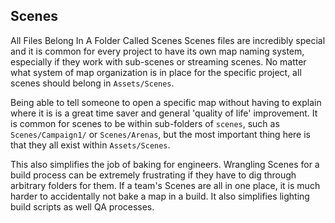 ## Scenes

All Files Belong In A Folder Called Scenes
Scenes files are incredibly special and it is common for every project to have its own map naming system, especially if they work with sub-scenes or streaming scenes. No matter what system of map organization is in place for the specific project, all scenes should belong in `Assets/Scenes`.

Being able to tell someone to open a specific map without having to explain where it is is a great time saver and general 'quality of life' improvement. It is common for scenes to be within sub-folders of `scenes`, such as `Scenes/Campaign1/` or `Scenes/Arenas`, but the most important thing here is that they all exist within `Assets/Scenes`.

This also simplifies the job of baking for engineers. Wrangling Scenes for a build process can be extremely frustrating if they have to dig through arbitrary folders for them. If a team's Scenes are all in one place, it is much harder to accidentally not bake a map in a build. It also simplifies lighting build scripts as well QA processes.